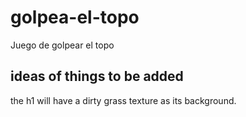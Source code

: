 # golpea-el-topo

Juego de golpear el topo

## ideas of things to be added

the h1 will have a dirty grass texture as its background.
